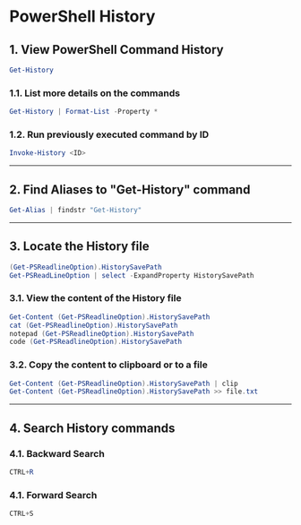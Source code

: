 # PowerShell History
## 1. View PowerShell Command History
```powershell
Get-History
```
### 1.1. List more details on the commands
```ps1
Get-History | Format-List -Property *
```
### 1.2. Run previously executed command by ID
```ps1
Invoke-History <ID>
```
---

## 2. Find Aliases to "Get-History" command
```ps1
Get-Alias | findstr "Get-History"
```
---

## 3. Locate the History file
```ps1
(Get-PSReadlineOption).HistorySavePath
Get-PSReadLineOption | select -ExpandProperty HistorySavePath
```
### 3.1. View the content of the History file
```ps1
Get-Content (Get-PSReadlineOption).HistorySavePath
cat (Get-PSReadlineOption).HistorySavePath
notepad (Get-PSReadlineOption).HistorySavePath
code (Get-PSReadlineOption).HistorySavePath
```
### 3.2. Copy the content to clipboard or to a file
```ps1
Get-Content (Get-PSReadlineOption).HistorySavePath | clip
Get-Content (Get-PSReadlineOption).HistorySavePath >> file.txt
```
---

## 4. Search History commands
### 4.1. Backward Search
```ps1
CTRL+R
```
### 4.1. Forward Search
```ps1
CTRL+S
```

